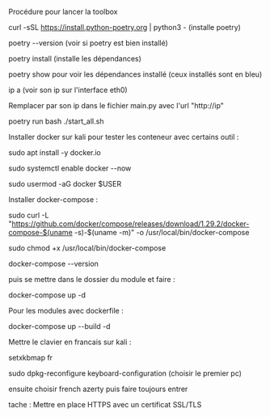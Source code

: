 Procédure pour lancer la toolbox

curl -sSL https://install.python-poetry.org | python3 - (installe poetry)

poetry --version (voir si poetry est bien installé)

poetry install (installe les dépendances)

poetry show pour voir les dépendances installé (ceux installés sont en bleu)

ip a (voir son ip sur l'interface eth0)

Remplacer par son ip dans le fichier main.py avec l'url "http://ip"


poetry run bash ./start_all.sh



Installer docker sur kali pour tester les conteneur avec certains outil : 

sudo apt install -y docker.io

sudo systemctl enable docker --now

sudo usermod -aG docker $USER



Installer docker-compose :

sudo curl -L "https://github.com/docker/compose/releases/download/1.29.2/docker-compose-$(uname -s)-$(uname -m)" -o /usr/local/bin/docker-compose

sudo chmod +x /usr/local/bin/docker-compose

docker-compose --version

puis se mettre dans le dossier du module et faire :

docker-compose up -d

Pour les modules avec dockerfile :

docker-compose up --build -d




Mettre le clavier en francais sur kali :

setxkbmap fr 

sudo dpkg-reconfigure keyboard-configuration (choisir le premier pc)

ensuite choisir french azerty puis faire toujours entrer

tache : Mettre en place HTTPS avec un certificat SSL/TLS


